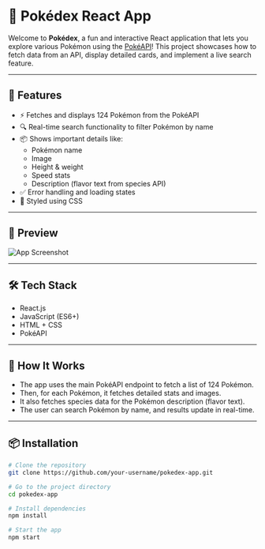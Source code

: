 # 🧢 Pokédex React App

Welcome to **Pokédex**, a fun and interactive React application that lets you explore various Pokémon using the [PokéAPI](https://pokeapi.co/)! This project showcases how to fetch data from an API, display detailed cards, and implement a live search feature.

---

## 🚀 Features

- ⚡ Fetches and displays 124 Pokémon from the PokéAPI
- 🔍 Real-time search functionality to filter Pokémon by name
- 📦 Shows important details like:
  - Pokémon name
  - Image
  - Height & weight
  - Speed stats
  - Description (flavor text from species API)
- ✅ Error handling and loading states
- 💅 Styled using CSS

---

## 📸 Preview

![App Screenshot](screenshot.png) <!-- Replace with actual screenshot path if you have -->

---

## 🛠️ Tech Stack

- React.js
- JavaScript (ES6+)
- HTML + CSS
- PokéAPI

---

## 🧠 How It Works

- The app uses the main PokéAPI endpoint to fetch a list of 124 Pokémon.
- Then, for each Pokémon, it fetches detailed stats and images.
- It also fetches species data for the Pokémon description (flavor text).
- The user can search Pokémon by name, and results update in real-time.

---

## 📦 Installation

```bash
# Clone the repository
git clone https://github.com/your-username/pokedex-app.git

# Go to the project directory
cd pokedex-app

# Install dependencies
npm install

# Start the app
npm start
